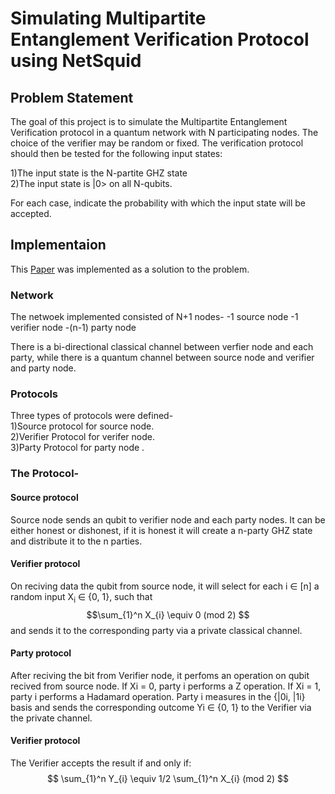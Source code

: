 # Simulating Multipartite Entanglement Verification Protocol using NetSquid
## Problem Statement
The goal of this project is to simulate the Multipartite Entanglement Verification protocol in a quantum network with N participating nodes. The choice of the verifier may be random or fixed. The verification protocol should then be tested for the following input states:

1)The input state is the N-partite GHZ state  
2)The input state is |0> on all N-qubits.  

For each case, indicate the probability with which the input state will be accepted.

## Implementaion
This [Paper](https://arxiv.org/abs/1112.5064) was implemented as a solution to the problem.

### Network
The netwoek implemented consisted of N+1 nodes-
-1 source node
-1 verifier node
-(n-1) party node

There is a bi-directional classical channel between verfier node and each party, while there is a quantum channel between source node and verifier and party node. 

### Protocols
Three types of protocols were defined-  
1)Source protocol for source node.  
2)Verifier Protocol for verifer node.  
3)Party Protocol for party node  .

### The Protocol-
#### Source protocol
Source node sends an qubit to verifier node and each party nodes. It can be either honest or dishonest, if it is honest it will create a n-party GHZ state and distribute it to the n parties.

#### Verifier protocol
On reciving data the qubit from source node, it will  select for each i ∈ [n] a random input X<sub>i</sub> ∈ {0, 1}, such that $$\sum_{1}^n X_{i} \equiv 0 (mod 2) $$ and sends it to the corresponding party via a private classical channel.

#### Party protocol
After reciving the bit from Verifier node, it perfoms an operation on qubit recived from source node.
If Xi = 0, party i performs a Z operation.
If Xi = 1, party i performs a Hadamard operation.
Party i measures in the {|0i, |1i} basis and sends
the corresponding outcome Yi ∈ {0, 1} to the Verifier via the private channel.

#### Verifier protocol
 The Verifier accepts the result if and only if: <br/>
$$ \sum_{1}^n Y_{i} \equiv 1/2 \sum_{1}^n X_{i} (mod 2) $$
